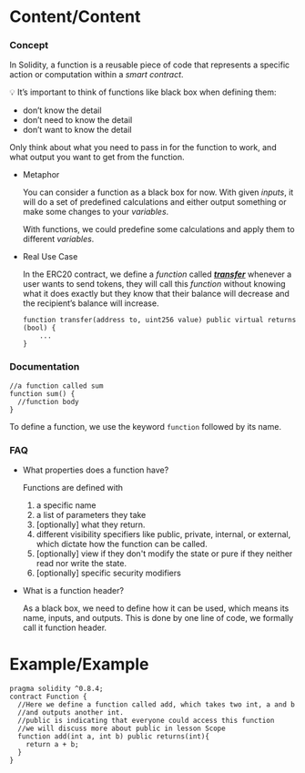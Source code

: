# Content/Content

### Concept

In Solidity, a function is a reusable piece of code that represents a specific action or computation within a *smart contract*.

<aside>
💡 It’s important to think of functions like black box when defining them:

- don’t know the detail
- don’t need to know the detail
- don’t want to know the detail

Only think about what you need to pass in for the function to work, and what output you want to get from the function. 

</aside>

- Metaphor
    
    You can consider a function as a black box for now. With given *inputs*,  it will do a set of predefined calculations and either output something or make some changes to your *variables*. 
    
    With functions, we could predefine some calculations and apply them to different *variables*. 
    
- Real Use Case
    
    In the ERC20 contract, we define a *function* called [***transfer***](https://github.com/OpenZeppelin/openzeppelin-contracts/blob/8186c07a83c09046c6fbaa90a035ee47e4d7d785/contracts/token/ERC20/ERC20.sol#L118) whenever a user wants to send tokens, they will call this *function* without knowing what it does exactly but they know that their balance will decrease and the recipient’s balance will increase.
    
    ```solidity
    function transfer(address to, uint256 value) public virtual returns (bool) {
        ...  
    }
    ```
    

### Documentation

```solidity
//a function called sum
function sum() {
  //function body 
}
```

To define a function, we use the keyword `function` followed by its name. 

### FAQ

- What properties does a function have?
    
    Functions are defined with 
    
    1. a specific name 
    2. a list of parameters they take 
    3. [optionally] what they return. 
    4. different visibility specifiers like public, private, internal, or external, which dictate how the function can be called. 
    5. [optionally] view if they don't modify the state or pure if they neither read nor write the state. 
    6. [optionally] specific security modifiers
- What is a function header?
    
    As a black box, we need to define how it can be used, which means its name, inputs, and outputs. This is done by one line of code, we formally call it function header. 
    

# Example/Example

```solidity
pragma solidity ^0.8.4;
contract Function {
  //Here we define a function called add, which takes two int, a and b
  //and outputs another int.
  //public is indicating that everyone could access this function
  //we will discuss more about public in lesson Scope
  function add(int a, int b) public returns(int){
    return a + b;
  }
}
```
